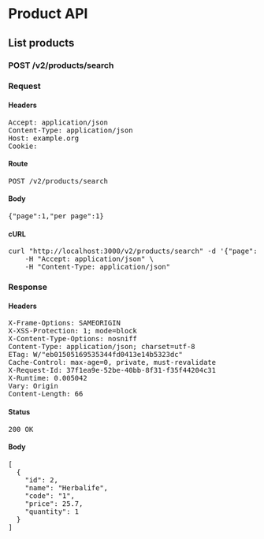 # Product API

## List products

### POST /v2/products/search
### Request

#### Headers

<pre>Accept: application/json
Content-Type: application/json
Host: example.org
Cookie: </pre>

#### Route

<pre>POST /v2/products/search</pre>

#### Body

<pre>{"page":1,"per_page":1}</pre>

#### cURL

<pre class="request">curl &quot;http://localhost:3000/v2/products/search&quot; -d &#39;{&quot;page&quot;:1,&quot;per_page&quot;:1}&#39; -X POST \
	-H &quot;Accept: application/json&quot; \
	-H &quot;Content-Type: application/json&quot;</pre>

### Response

#### Headers

<pre>X-Frame-Options: SAMEORIGIN
X-XSS-Protection: 1; mode=block
X-Content-Type-Options: nosniff
Content-Type: application/json; charset=utf-8
ETag: W/&quot;eb01505169535344fd0413e14b5323dc&quot;
Cache-Control: max-age=0, private, must-revalidate
X-Request-Id: 37f1ea9e-52be-40bb-8f31-f35f44204c31
X-Runtime: 0.005042
Vary: Origin
Content-Length: 66</pre>

#### Status

<pre>200 OK</pre>

#### Body

<pre>[
  {
    "id": 2,
    "name": "Herbalife",
    "code": "1",
    "price": 25.7,
    "quantity": 1
  }
]</pre>
